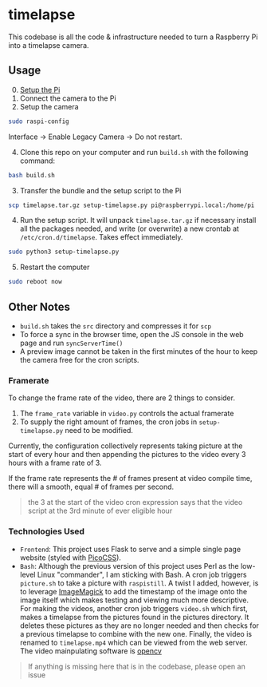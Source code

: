 # timelapse

This codebase is all the code & infrastructure needed to turn a Raspberry Pi into a timelapse camera.

## Usage
0. [Setup the Pi](https://github.com/orgs/dhs-envirotech/discussions/6)
1. Connect the camera to the Pi
2. Setup the camera
```bash
sudo raspi-config
```
Interface -> Enable Legacy Camera -> Do not restart.

4. Clone this repo on your computer and run `build.sh` with the following command:
```bash
bash build.sh
```
3. Transfer the bundle and the setup script to the Pi
```bash
scp timelapse.tar.gz setup-timelapse.py pi@raspberrypi.local:/home/pi
```
4. Run the setup script. It will unpack `timelapse.tar.gz` if necessary install all the packages needed, and write (or overwrite) a new crontab at `/etc/cron.d/timelapse`. Takes effect immediately.
```bash
sudo python3 setup-timelapse.py
```
5. Restart the computer
```bash
sudo reboot now
```

## Other Notes

- `build.sh` takes the `src` directory and compresses it for `scp`
- To force a sync in the browser time, open the JS console in the web page and run `syncServerTime()`
- A preview image cannot be taken in the first minutes of the hour to keep the camera free for the cron scripts.

### Framerate
To change the frame rate of the video, there are 2 things to consider. 
1. The `frame_rate` variable in `video.py` controls the actual framerate
2. To supply the right amount of frames, the cron jobs in `setup-timelapse.py` need to be modified.

Currently, the configuration collectively represents taking picture at the start of every hour and then appending the pictures to the video every 3 hours with a frame rate of 3.

If the frame rate represents the # of frames present at video compile time, there will a smooth, equal # of frames per second.

> the 3 at the start of the video cron expression says that the video script at the 3rd minute of ever eligible hour
### Technologies Used

<!-- Variables -->
[tutorial]: https://www.raspberrypi.com/documentation/computers/configuration.html#before-you-begin
[PicoCSS]: https://picocss.com/
[ImageMagick]: https://imagemagick.org/index.php
[opencv]: https://opencv.org/

- `Frontend`: This project uses Flask to serve and a simple single page website (styled with [PicoCSS]).
- `Bash`: Although the previous version of this project uses Perl as the low-level Linux "commander", I am sticking with Bash. A cron job triggers `picture.sh` to take a picture with `raspistill`. A twist I added, however, is to leverage [ImageMagick] to add the timestamp of the image onto the image itself which makes testing and viewing much more descriptive. For making the videos, another cron job triggers `video.sh` which first, makes a timelapse from the pictures found in the pictures directory. It deletes these pictures as they are no longer needed and then checks for a previous timelapse to combine with the new one. Finally, the video is renamed to `timelapse.mp4` which can be viewed from the web server. The video mainpulating software is [opencv]

> If anything is missing here that is in the codebase, please open an issue